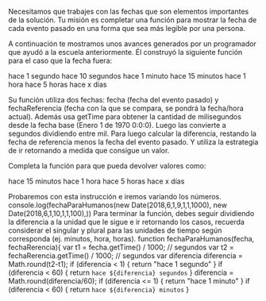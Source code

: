 
Necesitamos que trabajes con las fechas que son elementos importantes de la solución. Tu misión es completar una función para mostrar la fecha de cada evento pasado en una forma que sea más legible por una persona.

A continuación te mostramos unos avances generados por un programador que ayudó a la escuela anteriormente. Él construyó la siguiente función para el caso que la fecha fuera:

hace 1 segundo
hace 10 segundos
hace 1 minuto
hace 15 minutos
hace 1 hora
hace 5 horas
hace x días

Su función utiliza dos fechas: fecha (fecha del evento pasado) y fechaReferencia (fecha con la que se compara, se pondrá la fecha/hora actual). Además usa getTime para obtener la cantidad de milisegundos desde la fecha base (Enero 1 de 1970 0:0:0). Luego las convierte a segundos dividiendo entre mil. Para luego calcular la diferencia, restando la fecha de referencia menos la fecha del evento pasado. Y utiliza la estrategia de ir retornando a medida que consigue un valor.

Completa la función para que pueda devolver valores como:

hace 15 minutos
hace 1 hora
hace 5 horas
hace x días

Probaremos con esta instrucción e iremos variando los números.
console.log(fechaParaHumanos(new Date(2018,6,1,9,1,1,1000), new
Date(2018,6,1,10,1,1,100),))
Para terminar la función, debes seguir dividiendo la diferencia a la unidad que le
sigue e ir retornando los casos, recuerda considerar el singular y plural para las unidades
de tiempo según corresponda (ej. minutos, hora, horas).
function fechaParaHumanos(fecha, fechaRerencia){
var t1 = fecha.getTime() / 1000; // segundos
var t2 = fechaRerencia.getTime() / 1000; // segundos
var diferencia
diferencia = Math.round(t2-t1);
if (diferencia < 1) {
return "hace 1 segundo"
}
if (diferencia < 60) {
return `hace ${diferencia} segundos`
}
diferencia = Math.round(diferencia/60);
if (diferencia <= 1) {
return "hace 1 minuto"
}
if (diferencia < 60) {
return `hace ${diferencia} minutos`
}